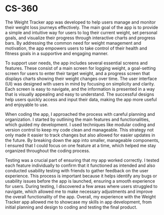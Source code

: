 # CS-360
The Weight Tracker app was developed to help users manage and monitor their weight loss journeys effectively. The main goal of the app is to provide a simple and intuitive way for users to log their current weight, set personal goals, and visualize their progress through interactive charts and progress bars. By addressing the common need for weight management and motivation, the app empowers users to take control of their health and fitness goals in a supportive and engaging manner. 

 

To support user needs, the app includes several essential screens and features. These consist of a main screen for logging weight, a goal-setting screen for users to enter their target weight, and a progress screen that displays charts showing their weight changes over time. The user interface (UI) was designed with users in mind by focusing on simplicity and clarity. Each screen is easy to navigate, and the information is presented in a way that is visually appealing and easy to understand. The successful designs help users quickly access and input their data, making the app more useful and enjoyable to use. 

 

When coding the app, I approached the process with careful planning and organization. I started by outlining the main features and functionalities, which guided my development. I used techniques like modular coding and version control to keep my code clean and manageable. This strategy not only made it easier to track changes but also allowed for easier updates in the future. By breaking down the app into smaller, manageable components, I ensured that I could focus on one feature at a time, which helped me stay organized throughout the coding process. 

 

Testing was a crucial part of ensuring that my app worked correctly. I tested each feature individually to confirm that it functioned as intended and also conducted usability testing with friends to gather feedback on the user experience. This process is important because it helps identify any bugs or usability issues before the app is launched, ensuring a smooth experience for users. During testing, I discovered a few areas where users struggled to navigate, which allowed me to make necessary adjustments and improve the overall functionality of the app. Overall, my experience with the Weight Tracker app allowed me to showcase my skills in app development, from initial planning and design to coding and testing the final product. 

